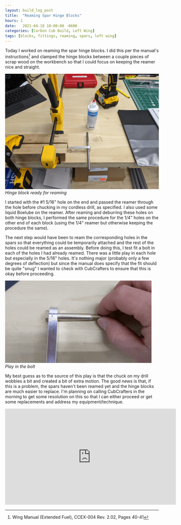 ```yaml
---
layout: build_log_post
title:  "Reaming Spar Hinge Blocks"
hours: 1
date:   2021-04-18 18:00:00 -0600
categories: [Carbon Cub Build, Left Wing]
tags: [blocks, fittings, reaming, spars, left wing]
---
```

Today I worked on reaming the spar hinge blocks. I did this per the manual's instructions[^section-3-ref] and clamped the hinge blocks between a couple pieces of scrap wood on the workbench so that I could focus on keeping the reamer nice and straight.

![Desktop View](/assets/img/posts/2021-04-18-reaming-spar-hinge-blocks/hinge_block_fixture.png)
_Hinge block ready for reaming_

I started with the #1 5/16" hole on the end and passed the reamer through the hole before chucking in my cordless drill, as specified. I also used some liquid Boelube on the reamer. After reaming and deburring these holes on both hinge blocks, I performed the same procedure for the 1/4" holes on the other end of each block (using the 1/4" reamer but otherwise keeping the procedure the same).

The next step would have been to ream the corresponding holes in the spars so that everything could be temporarily attached and the rest of the holes could be reamed as an assembly. Before doing this, I test fit a bolt in each of the holes I had already reamed. There was a little play in each hole but especially in the 5/16" holes. It's nothing major (probably only a few degrees of deflection) but since the manual does specify that the fit should be quite "snug" I wanted to check with CubCrafters to ensure that this is okay before proceeding.

![Desktop View](/assets/img/posts/2021-04-18-reaming-spar-hinge-blocks/bolt_play.gif)
_Play in the bolt_

My best guess as to the source of this play is that the chuck on my drill wobbles a bit and created a bit of extra motion. The good news is that, if this is a problem, the spars haven't been reamed yet and the hinge blocks are much easier to replace. I'm planning on calling CubCrafters in the morning to get some resolution on this so that I can either proceed or get some replacements and address my equipment/technique.

<iframe width="560" height="315" src="https://www.youtube.com/embed/NO0QZI6MkyI" title="YouTube video player" frameborder="0" allow="accelerometer; autoplay; clipboard-write; encrypted-media; gyroscope; picture-in-picture" allowfullscreen></iframe>

[^section-3-ref]: Wing Manual (Extended Fuel), CCEX-004 Rev. 2.02, Pages 40-41